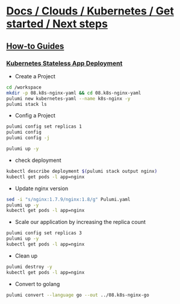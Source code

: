 # [Docs / Clouds / Kubernetes / Get started / Next steps](https://www.pulumi.com/docs/clouds/kubernetes/get-started/next-steps/)

## [How-to Guides](https://www.pulumi.com/registry/packages/kubernetes/how-to-guides/)

### [Kubernetes Stateless App Deployment](https://www.pulumi.com/registry/packages/kubernetes/how-to-guides/stateless-app/)

- Create a Project

```sh
cd /workspace
mkdir -p 08.k8s-nginx-yaml && cd 08.k8s-nginx-yaml
pulumi new kubernetes-yaml --name k8s-nginx -y
pulumi stack ls
```

- Config a Project

```sh
pulumi config set replicas 1
pulumi config
pulumi config -j

pulumi up -y
```

- check deployment

```sh
kubectl describe deployment $(pulumi stack output nginx)
kubectl get pods -l app=nginx
```

- Update nginx version

```sh
sed -i "s/nginx:1.7.9/nginx:1.8/g" Pulumi.yaml
pulumi up -y
kubectl get pods -l app=nginx
```

- Scale our application by increasing the replica count

```sh
pulumi config set replicas 3
pulumi up -y
kubectl get pods -l app=nginx
```

- Clean up

```sh
pulumi destroy -y
kubectl get pods -l app=nginx
```

- Convert to golang

```sh
pulumi convert --language go --out ../08.k8s-nginx-go
```
